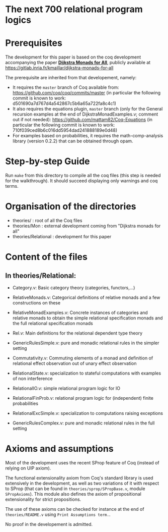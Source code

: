 # The next 700 relational program logics

# Prerequisites

The development for this paper is based on the coq development accompanying
the paper **[Dijkstra Monads for All](https://arxiv.org/abs/1903.01237)**,
publicly available at https://gitlab.inria.fr/kmaillar/dijkstra-monads-for-all

The prerequisite are inherited from that developement, namely:
- It requires the `master` branch of Coq available from:
  https://github.com/coq/coq/commits/master
  (in particular the following commit is known to work: d501690a7d767d4a542867c5b6a65a722fa8c4c1)
- It also requires the equations plugin, `master` branch (only for the
  General recursion examples at the end of DijkstraMonadExamples.v;
  comment out if not needed): https://github.com/mattam82/Coq-Equations
  (in particular the following commit is known to work: 710f039ced8b6c016dd5954dad241888189e0d48)
- For examples based on probabilities, it requires the math-comp-analysis
  library (version 0.2.2) that can be obtained through opam.
 

# Step-by-step Guide

Run `make` from this directory to compile all the coq files
(this step is needed for the walkthrough). It should succeed
displaying only warnings and coq terms.

# Organisation of the directories

- theories/           : root of all the Coq files
- theories/Mon        : external development coming from "Dijkstra monads for all"
- theories/Relational : development for this paper

# Content of the files

## In theories/Relational:
- Category.v: Basic category theory (categories, functors,...)

- RelativeMonads.v: Categorical definitions of relative monads and a few constructions on these

- RelativeMonadExamples.v: Concrete instances of categories and relative
  monads to obtain the simple relational specification monads and
  the full relational specification monads
  
- Rel.v: Main definitions for the relational dependent type theory

- GenericRulesSimple.v: pure and monadic relational rules in the simpler setting

- Commutativity.v: Commuting elements of a monad and definition of relational
  effect observation out of unary effect observation

- RelationalState.v: specialization to stateful computations with examples
  of non interference
  
- RelationalIO.v: simple relational program logic for IO
  
- RelationalFinProb.v: relational program logic for (independent) finite probabilities

- RelationalExcSimple.v: specialization to computations raising exceptions

- GenericRulesComplex.v: pure and monadic relational rules in the full setting


# Axioms and assumptions

Most of the development uses the recent SProp feature of Coq (instead of relying on UIP axiom).

The functional extensionality axiom from Coq's standard library is used
extensively in the development, as well as two variations of it with 
respect to SProp (that can be found in `theories/sprop/SPropBase.v`, module `SPropAxioms`). 
This module also defines the axiom of propositional extensionality 
for strict propositions.

The use of these axioms can be checked for instance at the end of 
`theories/README.v` using `Print Assumptions term.`.

No proof in the developement is admitted.
